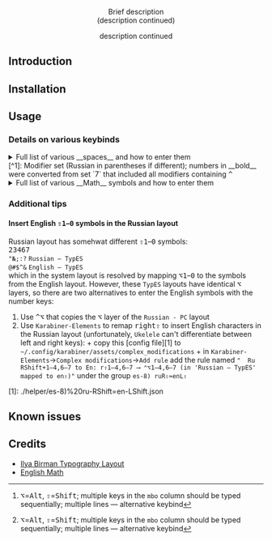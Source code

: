 <p align="center">
Brief description
<br/>
(description continued)
</p>

<p align="center">  
description continued
</p>


## Introduction

## Installation

## Usage

### Details on various keybinds
<details>
<summary>Full list of various __spaces__ and how to enter them</summary>
  Two ways to enter:

  1. with the modifier(s) in the `Co` `m` `b` `o` columns + <kbd>␠</kbd> for a given space symbol <br>
    (`¦` are included to indicate space width)
  2. by entering <kbd>🕱</kbd>`space` via <kbd>^</kbd><kbd>␠</kbd> and pressing a single key in the <kbd>🕱</kbd>+ column <br>
    (Russian equivalent of the English keys work, but not the other way around)

  | Key	| Name           	| U+…  	|1:|     Co   	|     m      	|      b     	|     o      	|2:|           <kbd>🕱</kbd>+               	| Set[^1]    	|
  | :--	| :----------    	| :----	|| :---------:	| :---------:	| :---------:	| :---------:	|| :---------------------------------------	| ----------:	|
  |¦ ¦ 	| no-break       	| 20A0 	||            	|            	|<kbd>⌥</kbd>	|            	||<kbd>␠</kbd>                             	|   3        	|
  |¦⁠¦ 	| word joiner    	| 2060 	||            	|            	|            	|            	||<kbd>j</kbd>                             	|   0        	|
  |¦​¦ 	| zero-width     	| 200B 	||<kbd>⇧</kbd>	|            	|<kbd>⌥</kbd>	|            	||<kbd>z</kbd>, <kbd>0</kbd>               	|   4        	|
  |¦ ¦ 	| hair           	| 200A 	||            	|<kbd>^</kbd>	|<kbd>⌥</kbd>	|            	||<kbd>h</kbd>,       <kbd>в</kbd>         	| __11 (12)__	|
  |¦ ¦ 	| thin           	| 2009 	||            	|            	|<kbd>⌥</kbd>	|<kbd>⌘</kbd>	||<kbd>t</kbd>                             	|   6        	|
  |¦ ¦ 	| narrow no-break	| 202F 	||            	|            	|            	|            	||<kbd>b</kbd>                             	|   0        	|
  |¦ ¦ 	| punctuation    	| 2008 	||<kbd>⇧</kbd>	|<kbd>^</kbd>	|            	|            	||<kbd>p</kbd>, <kbd>.</kbd>, <kbd>п</kbd> 	| __10 (11)__	|
  |¦ ¦ 	| figure         	| 2007 	||<kbd>⇧</kbd>	|<kbd>^</kbd>	|<kbd>⌥</kbd>	|            	||<kbd>f</kbd>,       <kbd>ф</kbd>         	| __12 (13)__	|
  |¦ ¦ 	| en             	| 2002 	||<kbd>⇧</kbd>	|            	|<kbd>⌥</kbd>	|<kbd>⌘</kbd>	||<kbd>n</kbd>,       <kbd>н</kbd>         	|   8        	|
  |¦ ¦ 	| em             	| 2003 	||            	|<kbd>^</kbd>	|<kbd>⌥</kbd>	|<kbd>⌘</kbd>	||<kbd>m</kbd>,       <kbd>м</kbd>         	| __13 (14)__	|
  | ␣  	| open box       	| 2423 	||            	|            	|            	|            	||<kbd>u</kbd>,       <kbd>у</kbd>         	|   0        	|
  | ␠  	| symbol for     	| 2420 	||            	|            	|            	|            	||<kbd>s</kbd>,       <kbd>с</kbd>         	|   0        	|
  | ‑  	| no-break hyphen	| 2011 	||            	|            	|            	|            	||<kbd>s</kbd>                             	|   0        	|

</details>
[^1]: Modifier set (Russian in parentheses if different); numbers in __bold__ were converted from set `7` that included all modifiers containing <kbd>^</kbd>

<details>
<summary>Full list of various __Math__ symbols and how to enter them</summary>
  Two ways to enter:

  1. (in `English — Math`) with the key combination from the `C` `o` `mbo` columns
  2. (in `English — BirES`/`Russian — BirES`) by entering the <kbd>🕱</kbd>`Math` or <kbd>🕱</kbd>`Greek` and pressing the key combination from the `🕱` `C` `o` `mbo` columns<br>
    The `🕱` column shows `M` for <kbd>🕱</kbd>`Math`, `G` for <kbd>🕱</kbd>`Greek`, or `mathX` for the additional <kbd>🕱</kbd>s within <kbd>🕱</kbd>`Math` <br>
    (Russian equivalent of the English keys work, but not the other way around)

  | Key	| Name                        	||     C      	|      o     	|     mbo[^2]                                            	||<kbd>🕱</kbd>                        	|     C                                          	|      o                         	|     mbo[^2]                                                      	|
  | :--	| :----------                 	|| :---------:	| :---------:	| :----------                                            	|| :----------                        	| :---------:                                    	| :---------:                    	| :----------                                                      	|
  | 🕱  	| `Greek`                     	||            	|            	|<kbd>^</kbd><kbd>g</kbd>                                	||                                    	|                                                	|                                	|                                                                  	|
  | 🕱  	| `Math`                      	||            	|            	|<kbd>^</kbd><kbd>m</kbd><br><kbd>⌥</kbd><kbd>t</kbd>    	||                                    	|                                                	|                                	|                                                                  	|
  | 🕱  	| `math-`                     	||            	|            	|                                                        	||`M`                                 	|                                                	|                                	|<kbd>-</kbd>                                                      	|
  | 🕱  	| `math_`                     	||            	|            	|                                                        	||`M`                                 	|<kbd>⇧</kbd>                                    	|                                	|<kbd>-</kbd>                                                      	|
  | 🕱  	| `math=`                     	||            	|            	|                                                        	||`M`                                 	|                                                	|                                	|<kbd>=</kbd>                                                      	|
  | 🕱  	| `mathO`                     	||            	|            	|                                                        	||`M`                                 	|                                                	|                                	|<kbd>o</kbd>                                                      	|
  | 🕱  	| `math|`                     	||            	|            	|                                                        	||`M`                                 	|<kbd>⇧</kbd>                                    	|                                	|<kbd>\</kbd>                                                      	|
  | 🕱  	| `math‹`                     	||            	|            	|                                                        	||`M`                                 	|                                                	|                                	|<kbd>,</kbd>                                                      	|
  | 🕱  	| `math/`                     	||            	|            	|                                                        	||`M`                                 	|                                                	|                                	|<kbd>/</kbd>                                                      	|
  |    	|                             	||            	|            	|                                                        	||                                    	|                                                	|                                	|                                                                  	|
  |    	| __Name__                    	||   __C__    	|    __o__   	|   __mbo__                                              	||<kbd>🕱</kbd>                        	|   __C__                                        	|    __o__                       	|   __mbo__                                                        	|
  | α  	| alpha                       	||            	|<kbd>⌥</kbd>	|<kbd>a</kbd>                                            	|| `G`                                	|                                                	|                                	|<kbd>a</kbd>                                                      	|
  | β  	| beta                        	||            	|<kbd>⌥</kbd>	|<kbd>b</kbd>                                            	|| `G`                                	|                                                	|                                	|<kbd>b</kbd>                                                      	|
  | γ  	| gamma                       	||            	|<kbd>⌥</kbd>	|<kbd>g</kbd>                                            	|| `G`                                	|                                                	|                                	|<kbd>g</kbd>                                                      	|
  | Γ  	| Gamma                       	||<kbd>⇧</kbd>	|<kbd>⌥</kbd>	|<kbd>G</kbd>                                            	|| `G`                                	|<kbd>⇧</kbd>                                    	|                                	|<kbd>G</kbd>                                                      	|
  | δ  	| delta                       	||            	|<kbd>⌥</kbd>	|<kbd>d</kbd>                                            	|| `G`                                	|                                                	|                                	|<kbd>d</kbd>                                                      	|
  | Δ  	| Delta                       	||<kbd>⇧</kbd>	|<kbd>⌥</kbd>	|<kbd>D</kbd>                                            	|| `G`                                	|<kbd>⇧</kbd>                                    	|                                	|<kbd>D</kbd>                                                      	|
  | ε  	| epsilon                     	||            	|<kbd>⌥</kbd>	|<kbd>e</kbd>                                            	|| `G`                                	|                                                	|                                	|<kbd>e</kbd>                                                      	|
  | ζ  	| zeta                        	||            	|<kbd>⌥</kbd>	|<kbd>z</kbd>                                            	|| `G`                                	|                                                	|                                	|<kbd>z</kbd>                                                      	|
  | η  	| eta                         	||            	|<kbd>⌥</kbd>	|<kbd>h</kbd>                                            	|| `G`                                	|                                                	|                                	|<kbd>h</kbd>                                                      	|
  | θ  	| theta                       	||            	|<kbd>⌥</kbd>	|<kbd>o</kbd>                                            	|| `G`                                	|                                                	|                                	|<kbd>u</kbd>                                                      	|
  | Θ  	| Theta                       	||<kbd>⇧</kbd>	|<kbd>⌥</kbd>	|<kbd>O</kbd>                                            	|| `G`                                	|<kbd>⇧</kbd>                                    	|                                	|<kbd>U</kbd>                                                      	|
  | ι  	| iota                        	||            	|<kbd>⌥</kbd>	|<kbd>i</kbd>                                            	|| `G`                                	|                                                	|                                	|<kbd>i</kbd>                                                      	|
  | κ  	| kappa                       	||            	|<kbd>⌥</kbd>	|<kbd>k</kbd>                                            	|| `G`                                	|                                                	|                                	|<kbd>k</kbd>                                                      	|
  | λ  	| lambda                      	||            	|<kbd>⌥</kbd>	|<kbd>l</kbd>                                            	|| `G`                                	|                                                	|                                	|<kbd>l</kbd>                                                      	|
  | Λ  	| Lambda                      	||<kbd>⇧</kbd>	|<kbd>⌥</kbd>	|<kbd>L</kbd>                                            	|| `G`                                	|<kbd>⇧</kbd>                                    	|                                	|<kbd>L</kbd>                                                      	|
  | μ  	| mu                          	||            	|<kbd>⌥</kbd>	|<kbd>m</kbd>                                            	|| `G`                                	|                                                	|                                	|<kbd>m</kbd>                                                      	|
  | ν  	| nu                          	||            	|<kbd>⌥</kbd>	|<kbd>n</kbd>                                            	|| `G`                                	|                                                	|                                	|<kbd>n</kbd>                                                      	|
  | ξ  	| xi                          	||            	|<kbd>⌥</kbd>	|<kbd>x</kbd>                                            	|| `G`                                	|                                                	|                                	|<kbd>j</kbd>                                                      	|
  | Ξ  	| Xi                          	||<kbd>⇧</kbd>	|<kbd>⌥</kbd>	|<kbd>X</kbd>                                            	|| `G`                                	|<kbd>⇧</kbd>                                    	|                                	|<kbd>J</kbd>                                                      	|
  | π  	| pi                          	||            	|<kbd>⌥</kbd>	|<kbd>p</kbd>                                            	|| `G`                                	|                                                	|                                	|<kbd>p</kbd>                                                      	|
  | Π  	| Pi                          	||<kbd>⇧</kbd>	|<kbd>⌥</kbd>	|<kbd>P</kbd>                                            	|| `G`                                	|<kbd>⇧</kbd>                                    	|                                	|<kbd>P</kbd>                                                      	|
  | ρ  	| rho                         	||            	|<kbd>⌥</kbd>	|<kbd>r</kbd>                                            	|| `G`                                	|                                                	|                                	|<kbd>r</kbd>                                                      	|
  | σ  	| sigma                       	||            	|<kbd>⌥</kbd>	|<kbd>s</kbd>                                            	|| `G`                                	|                                                	|                                	|<kbd>s</kbd>                                                      	|
  | Σ  	| Sigma                       	||<kbd>⇧</kbd>	|<kbd>⌥</kbd>	|<kbd>S</kbd>                                            	|| `G`                                	|<kbd>⇧</kbd>                                    	|                                	|<kbd>S</kbd>                                                      	|
  | τ  	| tau                         	||            	|<kbd>⌥</kbd>	|<kbd>t</kbd>                                            	|| `G`                                	|                                                	|                                	|<kbd>t</kbd>                                                      	|
  | υ  	| upsilon                     	||            	|<kbd>⌥</kbd>	|<kbd>u</kbd>                                            	|| `G`                                	|                                                	|                                	|<kbd>y</kbd>                                                      	|
  | φ  	| phi                         	||            	|<kbd>⌥</kbd>	|<kbd>f</kbd>                                            	|| `G`                                	|                                                	|                                	|<kbd>f</kbd>                                                      	|
  | Φ  	| Phi                         	||<kbd>⇧</kbd>	|<kbd>⌥</kbd>	|<kbd>F</kbd>                                            	|| `G`                                	|<kbd>⇧</kbd>                                    	|                                	|<kbd>F</kbd>                                                      	|
  | χ  	| chi                         	||            	|<kbd>⌥</kbd>	|<kbd>c</kbd>                                            	|| `G`                                	|                                                	|                                	|<kbd>x</kbd>                                                      	|
  | ψ  	| psi                         	||            	|<kbd>⌥</kbd>	|<kbd>y</kbd>                                            	|| `G`                                	|                                                	|                                	|<kbd>c</kbd>                                                      	|
  | Ψ  	| Psi                         	||<kbd>⇧</kbd>	|<kbd>⌥</kbd>	|<kbd>Y</kbd>                                            	|| `G`                                	|<kbd>⇧</kbd>                                    	|                                	|<kbd>C</kbd>                                                      	|
  | ω  	| omega                       	||            	|<kbd>⌥</kbd>	|<kbd>w</kbd>                                            	|| `G`                                	|                                                	|                                	|<kbd>w</kbd> <br> <kbd>v</kbd>                                    	|
  | Ω  	| Omega                       	||<kbd>⇧</kbd>	|<kbd>⌥</kbd>	|<kbd>W</kbd>                                            	|| `G`                                	|<kbd>⇧</kbd>                                    	|                                	|<kbd>W</kbd> <br> <kbd>V</kbd>                                    	|
  |    	|                             	||            	|            	|                                                        	||                                    	|                                                	|                                	|                                                                  	|
  |    	| __Name__                    	||   __C__    	|    __o__   	|   __mbo__                                              	||<kbd>🕱</kbd>                        	|   __C__                                        	|    __o__                       	|   __mbo__                                                        	|
  | ℂ  	| complex numbers             	||<kbd>⇧</kbd>	|<kbd>⌥</kbd>	|<kbd>C</kbd>                                            	||`M`                                 	|                                                	|                                	|<kbd>c</kbd>                                                      	|
  | ℕ  	| naturals                    	||<kbd>⇧</kbd>	|<kbd>⌥</kbd>	|<kbd>N</kbd>                                            	||`M`                                 	|                                                	|                                	|<kbd>n</kbd>                                                      	|
  | ℚ  	| rationals                   	||<kbd>⇧</kbd>	|<kbd>⌥</kbd>	|<kbd>Q</kbd>                                            	||`M`                                 	|                                                	|                                	|<kbd>q</kbd>                                                      	|
  | ℝ  	| reals                       	||<kbd>⇧</kbd>	|<kbd>⌥</kbd>	|<kbd>R</kbd>                                            	||`M`                                 	|                                                	|                                	|<kbd>r</kbd>                                                      	|
  | ℤ  	| integers                    	||<kbd>⇧</kbd>	|<kbd>⌥</kbd>	|<kbd>Z</kbd>                                            	||`M`                                 	|                                                	|                                	|<kbd>z</kbd>                                                      	|
  |    	|                             	||            	|            	|                                                        	||                                    	|                                                	|                                	|                                                                  	|
  |    	| __Name__                    	||   __C__    	|    __o__   	|   __mbo__                                              	||<kbd>🕱</kbd>                        	|   __C__                                        	|    __o__                       	|   __mbo__                                                        	|
  | ”  	| closing double quotes       	||            	|<kbd>⌥</kbd>	|<kbd>'</kbd>                                            	||                                    	|                                                	|<kbd>⌥</kbd>                    	|<kbd>k</kbd>                                                      	|
  | “  	| opening double quotes       	||            	|<kbd>⌥</kbd>	|<kbd>\`</kbd>                                           	||                                    	|                                                	|<kbd>⌥</kbd>                    	|<kbd>l</kbd>                                                      	|
  | ¶  	| paragraph                   	||            	|<kbd>⌥</kbd>	|<kbd>§</kbd>                                            	||                                    	|                                                	|<kbd>⌥</kbd>                    	|<kbd>n</kbd>                                                      	|
  | °  	| degrees                     	||            	|<kbd>⌥</kbd>	|<kbd>±</kbd>                                            	||                                    	|                                                	|                                	|<kbd>d</kbd>                                                      	|
  | …  	| ellipsis                    	||            	|<kbd>⌥</kbd>	|<kbd>;</kbd>                                            	||`M`                                 	|                                                	|                                	|<kbd>;</kbd>                                                      	|
  |    	|                             	||            	|            	|                                                        	||                                    	|                                                	|                                	|                                                                  	|
  |    	| __Name__                    	||   __C__    	|    __o__   	|   __mbo__                                              	||<kbd>🕱</kbd>                        	|   __C__                                        	|    __o__                       	|   __mbo__                                                        	|
  | ⌊  	| lower           left bracket	||            	|<kbd>⌥</kbd>	|<kbd>[</kbd>                                            	||`M`                                 	|                                                	|                                	|<kbd>[</kbd>                                                      	|
  | ⌋  	| lower          right bracket	||            	|<kbd>⌥</kbd>	|<kbd>]</kbd>                                            	||`M`                                 	|                                                	|                                	|<kbd>]</kbd>                                                      	|
  | ⌈  	| upper           left bracket	||<kbd>⇧</kbd>	|<kbd>⌥</kbd>	|<kbd>[</kbd>                                            	||`M`                                 	|<kbd>⇧</kbd>                                    	|                                	|<kbd>[</kbd>                                                      	|
  | ⌉  	| upper          right bracket	||<kbd>⇧</kbd>	|<kbd>⌥</kbd>	|<kbd>]</kbd>                                            	||`M`                                 	|<kbd>⇧</kbd>                                    	|                                	|<kbd>]</kbd>                                                      	|
  | 〈  	| left angled          bracket	||            	|<kbd>⌥</kbd>	|<kbd><</kbd>                                            	||`M`                                 	|                                                	|                                	|<kbd>,</kbd>                                                      	|
  | 〉  	| right angled         bracket	||            	|<kbd>⌥</kbd>	|<kbd>></kbd>                                            	||`M`                                 	|                                                	|                                	|<kbd>.</kbd>                                                      	|
  | ⟦  	| double          left bracket	||            	|<kbd>⌥</kbd>	|<kbd>\|</kbd><kbd>[</kbd>                               	|| `math|`                            	|                                                	|                                	|<kbd>[</kbd>                                                      	|
  | ⟧  	| double         right bracket	||            	|<kbd>⌥</kbd>	|<kbd>\|</kbd><kbd>]</kbd>                               	|| `math|`                            	|                                                	|                                	|<kbd>]</kbd>                                                      	|
  |    	|                             	||            	|            	|                                                        	||                                    	|                                                	|                                	|                                                                  	|
  |    	| __Name__                    	||   __C__    	|    __o__   	|   __mbo__                                              	||<kbd>🕱</kbd>                        	|   __C__                                        	|    __o__                       	|   __mbo__                                                        	|
  | ↑  	|        up              arrow	||            	|<kbd>⌥</kbd>	|<kbd>6</kbd>                                            	||                                    	|                                                	|<kbd>⌥</kbd>                    	|<kbd>6</kbd>                                                      	|
  | ↓  	|        down            arrow	||            	|<kbd>⌥</kbd>	|<kbd>7</kbd>                                            	||                                    	|                                                	|<kbd>⌥</kbd>                    	|<kbd>v</kbd>                                                      	|
  | ⇑  	| double up              arrow	||<kbd>⇧</kbd>	|<kbd>⌥</kbd>	|<kbd>6</kbd>                                            	||`M`<br>`M`                          	|                                                	|<br><kbd>⌥</kbd>                	|<kbd>6</kbd> <br> <kbd>6</kbd>                                    	|
  | ⇓  	| double down            arrow	||<kbd>⇧</kbd>	|<kbd>⌥</kbd>	|<kbd>7</kbd>                                            	||`M`<br>`M`                          	|                                                	|<br><kbd>⌥</kbd>                	|<kbd>v</kbd> <br> <kbd>v</kbd>                                    	|
  | ←  	|             left       arrow	||            	|<kbd>⌥</kbd>	|<kbd><</kbd><kbd>-</kbd>                                	|| <br>`math‹`<br>`math‹`             	|                                                	|<kbd>⌥</kbd><br> <br>⁠          	|<kbd>9</kbd> <br> <kbd>,</kbd> <br> <kbd>-</kbd>                  	|
  | →  	|                  right arrow	||            	|<kbd>⌥</kbd>	|<kbd>-</kbd><kbd>></kbd>                                	||                                    	|                                                	|<kbd>⌥</kbd><br>⁠               	|<kbd>0</kbd> <br> <kbd>.</kbd>                                    	|
  | ↔  	| left             right arrow	||            	|<kbd>⌥</kbd>	|<kbd><</kbd><kbd>-</kbd><kbd>></kbd>                    	||`math‹`                             	|                                                	|                                	|<kbd>0</kbd>                                                      	|
  | ⇐  	| double      left       arrow	||            	|<kbd>⌥</kbd>	|<kbd><</kbd><kbd>=</kbd>                                	||`math=`<br>`math‹`                  	|                                                	|                                	|<kbd>,</kbd> <br> <kbd>=</kbd>                                    	|
  | ⇒  	| double           right arrow	||            	|<kbd>⌥</kbd>	|<kbd>=</kbd><kbd>></kbd>                                	||`math=`                             	|                                                	|                                	|<kbd>.</kbd>                                                      	|
  | ⇔  	| double      left right arrow	||            	|<kbd>⌥</kbd>	|<kbd><</kbd><kbd>=</kbd><kbd>></kbd>                    	||`math‹`<br>`math‹`                  	|<kbd>⇧</kbd><br><kbd>⇧</kbd>                    	|                                	|<kbd>0</kbd> <br> <kbd>=</kbd>                                    	|
  | ⟵  	| long        left       arrow	||            	|<kbd>⌥</kbd>	|<kbd><</kbd><kbd>-</kbd><kbd>-</kbd>                    	||`math‹`<br>`math‹`                  	|                                                	|<kbd>⌥</kbd><br><kbd>⌥</kbd>    	|<kbd>9</kbd> <br> <kbd>-</kbd>                                    	|
  | ⟶  	| long             right arrow	||            	|<kbd>⌥</kbd>	|<kbd>-</kbd><kbd>-</kbd><kbd>></kbd>                    	||`math-`<br>`math-`                  	|                                                	|<br><kbd>⌥</kbd>                	|<kbd>0</kbd> <br> <kbd>0</kbd>                                    	|
  | ⟷  	| long        left right arrow	||            	|<kbd>⌥</kbd>	|<kbd><</kbd><kbd>-</kbd><kbd>-</kbd><kbd>></kbd>        	||`math‹`                             	|                                                	|<kbd>⌥</kbd>                    	|<kbd>0</kbd>                                                      	|
  | ⟸  	| long double left       arrow	||            	|<kbd>⌥</kbd>	|<kbd><</kbd><kbd>=</kbd><kbd>=</kbd>                    	||`math‹`                             	|                                                	|<kbd>⌥</kbd>                    	|<kbd>=</kbd>                                                      	|
  | ⟹  	| long double      right arrow	||            	|<kbd>⌥</kbd>	|<kbd>=</kbd><kbd>=</kbd><kbd>></kbd>                    	||`math=`<br>`math=`<br>`math=`       	|                                                	|<br><kbd>⌥</kbd><br><kbd>⌥</kbd>	|<kbd>0</kbd> <br> <kbd>0</kbd> <br> <kbd>\</kbd>                  	|
  | ⟺  	| long double left right arrow	||            	|<kbd>⌥</kbd>	|<kbd><</kbd><kbd>=</kbd><kbd>=</kbd><kbd>></kbd>        	||`math‹`                             	|                                                	|<kbd>⌥</kbd>                    	|<kbd>.</kbd>                                                      	|
  | ↦  	| maps-to                     	||            	|<kbd>⌥</kbd>	|<kbd>\|</kbd><kbd>-</kbd><kbd>></kbd>                   	||`math|`                             	|                                                	|                                	|<kbd>.</kbd>                                                      	|
  | ⤇  	| double maps-to              	||            	|<kbd>⌥</kbd>	|<kbd>\|</kbd><kbd>=</kbd><kbd>></kbd>                   	||`math|`<br>`math|`<br>`math=`       	|<br><kbd>⇧</kbd><br>⁠                           	|                                	|<kbd>0</kbd> <br> <kbd>0</kbd> <br> <kbd>\</kbd>                  	|
  | ⟼  	| long maps-to                	||            	|<kbd>⌥</kbd>	|<kbd>\|</kbd><kbd>-</kbd><kbd>-</kbd><kbd>></kbd>       	||`math|`                             	|                                                	|<kbd>⌥</kbd>                    	|<kbd>0</kbd>                                                      	|
  | ⟾  	| long double maps-to         	||            	|<kbd>⌥</kbd>	|<kbd>\|</kbd><kbd>=</kbd><kbd>=</kbd><kbd>></kbd>       	||`math|`<br>`math=`                  	|                                                	|<kbd>⌥</kbd><br><kbd>⌥</kbd>    	|<kbd>=</kbd> <br> <kbd>\</kbd>                                    	|
  | ⇀  	| right harpoon               	||            	|<kbd>⌥</kbd>	|<kbd>-</kbd><kbd>-</kbd><kbd>\`</kbd>                   	||`math-`<br>`math-`                  	|                                                	|                                	|<kbd>\`</kbd> <br> <kbd>§</kbd>                                   	|
  | ⇝  	| squiggly         right arrow	||            	|<kbd>⌥</kbd>	|<kbd>~</kbd><kbd>></kbd>                                	||`M`                                 	|                                                	|<kbd>⌥</kbd>                    	|<kbd>0</kbd>                                                      	|
  |    	|                             	||            	|            	|                                                        	||                                    	|                                                	|                                	|                                                                  	|
  |    	| __Name__                    	||   __C__    	|    __o__   	|   __mbo__                                              	||<kbd>🕱</kbd>                        	|   __C__                                        	|    __o__                       	|   __mbo__                                                        	|
  | ¬  	| logical not                 	||            	|<kbd>⌥</kbd>	|<kbd>~</kbd>                                            	||`M`<br>`M`                          	|                                                	|                                	|<kbd>\`</kbd> <br> <kbd>§</kbd>                                   	|
  | ∨  	| logical disjunction         	||            	|<kbd>⌥</kbd>	|<kbd>\</kbd>                                            	||`M`                                 	|                                                	|                                	|<kbd>\</kbd>                                                      	|
  | ∧  	| logical conjunction         	||            	|<kbd>⌥</kbd>	|<kbd>/</kbd><kbd>\</kbd>                                	||`math/`                             	|                                                	|                                	|<kbd>\</kbd>                                                      	|
  | ∀  	| for all                     	||<kbd>⇧</kbd>	|<kbd>⌥</kbd>	|<kbd>A</kbd>                                            	||`M`                                 	|                                                	|                                	|<kbd>a</kbd>                                                      	|
  | ∃  	| exists                      	||<kbd>⇧</kbd>	|<kbd>⌥</kbd>	|<kbd>E</kbd>                                            	||`M`                                 	|                                                	|                                	|<kbd>e</kbd>                                                      	|
  | ∄  	| does not exist              	||<kbd>⇧</kbd>	|<kbd>⌥</kbd>	|<kbd>/</kbd><kbd>E</kbd>                                	||`math/`<br>`math/`                  	|<br><kbd>⇧</kbd>                                	|                                	|<kbd>e</kbd> <br> <kbd>E</kbd>                                    	|
  | ．  	| ldotp in `∃x. p`            	||            	|<kbd>⌥</kbd>	|<kbd>,</kbd>                                            	||`M`<br>`M`                          	|<br><kbd>⇧</kbd>                                	|<kbd>⌥</kbd><br>⁠               	|<kbd>.</kbd> <br> <kbd>/</kbd>                                    	|
  | ⊦  	| turnstile                   	||            	|<kbd>⌥</kbd>	|<kbd>\|</kbd><kbd>-</kbd>                               	||`math|`                             	|                                                	|                                	|<kbd>-</kbd>                                                      	|
  | ⊩  	| double turnstile            	||            	|<kbd>⌥</kbd>	|<kbd>\|</kbd><kbd>\|</kbd><kbd>-</kbd>                  	||`math|`                             	|<kbd>⇧</kbd>                                    	|                                	|<kbd>=</kbd>                                                      	|
  | ⊧  	| models                      	||            	|<kbd>⌥</kbd>	|<kbd>\|</kbd><kbd>=</kbd>                               	||`math|`                             	|                                                	|                                	|<kbd>=</kbd>                                                      	|
  | ⟂  	| perpendicular               	||<kbd>⇧</kbd>	|<kbd>⌥</kbd>	|<kbd>-</kbd><kbd>\</kbd>                                	||`math_`<br>`math_`                  	|<br><kbd>⇧</kbd>                                	|                                	|<kbd>\</kbd> <br> <kbd>\</kbd>                                    	|
  | ⊥  	| up tack                     	||<kbd>⇧</kbd>	|<kbd>⌥</kbd>	|<kbd>\</kbd><kbd>-</kbd>                                	||`math|`                             	|<kbd>⇧</kbd>                                    	|                                	|<kbd>-</kbd>                                                      	|
  |    	|                             	||            	|            	|                                                        	||                                    	|                                                	|                                	|                                                                  	|
  |    	| __Name__                    	||   __C__    	|    __o__   	|   __mbo__                                              	||<kbd>🕱</kbd>                        	|   __C__                                        	|    __o__                       	|   __mbo__                                                        	|
  | ∅  	| empty set                   	||            	|<kbd>⌥</kbd>	|<kbd>/</kbd><kbd>0</kbd>                                	||`math/`<br>`math/`                  	|<br><kbd>⇧</kbd>                                	|                                	|<kbd>0</kbd> <br> <kbd>0</kbd>                                    	|
  | ∈  	| member of                   	||<kbd>⇧</kbd>	|<kbd>⌥</kbd>	|<kbd>:</kbd>                                            	||`M`                                 	|                                                	|                                	|<kbd>\'</kbd>                                                     	|
  | ∉  	| not member of               	||            	|<kbd>⌥</kbd>	|<kbd>/</kbd><kbd>:</kbd>                                	||`math/`<br>`math/`                  	|<br><kbd>⇧</kbd>                                	|                                	|<kbd>\'</kbd> <br> <kbd>\'</kbd>                                  	|
  | ∪  	| union                       	||<kbd>⇧</kbd>	|<kbd>⌥</kbd>	|<kbd>U</kbd>                                            	||`M`                                 	|                                                	|                                	|<kbd>u</kbd>                                                      	|
  | ∩  	| intersection                	||<kbd>⇧</kbd>	|<kbd>⌥</kbd>	|<kbd>I</kbd>                                            	||`M`                                 	|                                                	|                                	|<kbd>i</kbd>                                                      	|
  | ⫛  	| does not intersect          	||            	|<kbd>⌥</kbd>	|<kbd>/</kbd><kbd>I</kbd>                                	||`math/`<br>`math/`                  	|<br><kbd>⇧</kbd>                                	|                                	|<kbd>i</kbd> <br> <kbd>i</kbd>                                    	|
  | ⊂  	| strict subset               	||<kbd>⇧</kbd>	|<kbd>⌥</kbd>	|<kbd>(</kbd>                                            	||`M`                                 	|                                                	|                                	|<kbd>9</kbd>                                                      	|
  | ⊃  	| strict superset             	||<kbd>⇧</kbd>	|<kbd>⌥</kbd>	|<kbd>)</kbd>                                            	||`M`                                 	|                                                	|                                	|<kbd>0</kbd>                                                      	|
  | ⊆  	| subset or equal             	||<kbd>⇧</kbd>	|<kbd>⌥</kbd>	|<kbd>-</kbd><kbd>(</kbd>                                	||`math_`<br>`math_`                  	|<br><kbd>⇧</kbd>                                	|                                	|<kbd>9</kbd> <br> <kbd>9</kbd>                                    	|
  | ⊇  	| superset or equal           	||<kbd>⇧</kbd>	|<kbd>⌥</kbd>	|<kbd>-</kbd><kbd>)</kbd>                                	||`math_`<br>`math_`                  	|<br><kbd>⇧</kbd>                                	|                                	|<kbd>0</kbd> <br> <kbd>0</kbd>                                    	|
  |    	|                             	||            	|            	|                                                        	||                                    	|                                                	|                                	|                                                                  	|
  |    	| __Name__                    	||   __C__    	|    __o__   	|   __mbo__                                              	||<kbd>🕱</kbd>                        	|   __C__                                        	|    __o__                       	|   __mbo__                                                        	|
  | ∗  	| centred asterisk            	||<kbd>⇧</kbd>	|<kbd>⌥</kbd>	|<kbd>8</kbd>                                            	||`M`                                 	|                                                	|                                	|<kbd>8</kbd>                                                      	|
  | ÷  	| division                    	||<kbd>⇧</kbd>	|<kbd>⌥</kbd>	|<kbd>/</kbd>                                            	||                                    	|                                                	|<kbd>⌥</kbd><br><kbd>⌥</kbd>    	|<kbd>/</kbd> <br> <kbd>\</kbd>                                    	|
  | ×  	| times                       	||            	|<kbd>⌥</kbd>	|<kbd>8</kbd>                                            	||                                    	|                                                	|<kbd>⌥</kbd>                    	|<kbd>x</kbd>                                                      	|
  | ｜  	| bar                         	||<kbd>⇧</kbd>	|<kbd>⌥</kbd>	|<kbd>\</kbd>                                            	||`M`                                 	|<kbd>⇧</kbd>                                    	|                                	|<kbd>\</kbd>                                                      	|
  | ‖  	| double bar                  	||<kbd>⇧</kbd>	|<kbd>⌥</kbd>	|<kbd>\</kbd><kbd>\</kbd>                                	||`math|`                             	|<br><kbd>⇧</kbd>                                	|                                	|<kbd>\</kbd> <br> <kbd>\</kbd>                                    	|
  | ∤  	| not bar                     	||            	|<kbd>⌥</kbd>	|<kbd>/</kbd><kbd>\|</kbd>                               	||`math/`                             	|<kbd>⇧</kbd>                                    	                                 	|<kbd>\</kbd>                                                      	|
  | ◁  	| left triangle               	||<kbd>⇧</kbd>	|<kbd>⌥</kbd>	|<kbd><</kbd><kbd>\</kbd>                                	||`math‹`<br>`math‹`                  	|<br><kbd>⇧</kbd>                                	|                                	|<kbd>\</kbd><br><kbd>\</kbd>                                      	|
  | ▷  	| right triangle              	||<kbd>⇧</kbd>	|<kbd>⌥</kbd>	|<kbd><</kbd><kbd>></kbd>                                	||`math|`                             	|<kbd>⇧</kbd>                                    	|                                	|<kbd>.</kbd>                                                      	|
  | ◇  	| diamond                     	||<kbd>⇧</kbd>	|<kbd>⌥</kbd>	|<kbd><</kbd><kbd>></kbd>                                	||`math‹`<br>`math‹`                  	|<br><kbd>⇧</kbd>                                	|                                	|<kbd>.</kbd><br><kbd>.</kbd>                                      	|
  | ∘  	| circle                      	||            	|<kbd>⌥</kbd>	|<kbd>0</kbd>                                            	||`M`                                 	|                                                	|                                	|<kbd>o</kbd>                                                      	|
  | ·  	| centred dot                 	||            	|<kbd>⌥</kbd>	|<kbd>.</kbd>                                            	||<br>`M`                             	|<kbd>⇧</kbd><br>⁠                               	|<kbd>⌥</kbd><br>⁠               	|<kbd>8</kbd> <br> <kbd>x</kbd>                                    	|
  | ⊗  	| circled times               	||            	|<kbd>⌥</kbd>	|<kbd>0</kbd><kbd>8</kbd>                                	||`mathO`<br>`mathO`                  	|                                                	|<br><kbd>⌥</kbd>                	|<kbd>x</kbd> <br> <kbd>8</kbd>                                    	|
  | ⊛  	| circled asterisk            	||            	|<kbd>⌥</kbd>	|<kbd>0</kbd><kbd>*</kbd>                                	||`mathO`<br>`mathO`                  	|<br><kbd>⇧</kbd>                                	|                                	|<kbd>8</kbd> <br> <kbd>8</kbd>                                    	|
  | ⊖  	| circled minus               	||            	|<kbd>⌥</kbd>	|<kbd>0</kbd><kbd>-</kbd>                                	||`mathO`                             	|                                                	|                                	|<kbd>-</kbd>                                                      	|
  | ⊕  	| circled plus                	||            	|<kbd>⌥</kbd>	|<kbd>0</kbd><kbd>+</kbd>                                	||`mathO`<br>`mathO`                  	|<br><kbd>⇧</kbd>                                	|                                	|<kbd>=</kbd> <br> <kbd>=</kbd>                                    	|
  | ⊘  	| circled slash               	||            	|<kbd>⌥</kbd>	|<kbd>0</kbd><kbd>/</kbd>                                	||`mathO`                             	|                                                	|                                	|<kbd>/</kbd>                                                      	|
  | ⊙  	| circled dot                 	||            	|<kbd>⌥</kbd>	|<kbd>0</kbd><kbd>.</kbd>                                	||`mathO`                             	|                                                	|                                	|<kbd>.</kbd>                                                      	|
  |    	|                             	||            	|            	|                                                        	||                                    	|                                                	|                                	|                                                                  	|
  |    	| __Name__                    	||   __C__    	|    __o__   	|   __mbo__                                              	||<kbd>🕱</kbd>                        	|   __C__                                        	|    __o__                       	|   __mbo__                                                        	|
  | ≝  	| defined equal               	||<kbd>⇧</kbd>	|<kbd>⌥</kbd>	|<kbd>=</kbd>                                            	||`M`                                 	|<kbd>⇧</kbd>                                    	|                                	|<kbd>=</kbd>                                                      	|
  | ≠  	| not equal                   	||            	|<kbd>⌥</kbd>	|<kbd>/</kbd><kbd>=</kbd> <br> <kbd>=</kbd><kbd>/</kbd>  	||<br>`math=`                         	|                                                	|<kbd>⌥</kbd><br>⁠               	|<kbd>=</kbd> <br> <kbd>/</kbd>                                    	|
  | ≡  	| equivalent                  	||            	|<kbd>⌥</kbd>	|<kbd>=</kbd><kbd>=</kbd>                                	||`M`                                 	|                                                	|<kbd>⌥</kbd>                    	|<kbd>=</kbd>                                                      	|
  | ≈  	| almost equal                	||<kbd>⇧</kbd>	|<kbd>⌥</kbd>	|<kbd>~</kbd><kbd>~</kbd>                                	||<br>`M`                             	|<br><kbd>⇧</kbd>                                	|<kbd>⌥</kbd><br>⁠               	|<kbd>a</kbd> <br> <kbd>\`</kbd>                                   	|
  | ≅  	| approximately equal         	||            	|            	|                                                        	||`M`                                 	|                                                	|<kbd>⌥</kbd>                    	|<kbd>s</kbd>                                                      	|
  | ≤  	| less than or equal          	||<kbd>⇧</kbd>	|<kbd>⌥</kbd>	|<kbd>\_</kbd><kbd><</kbd> <br> <kbd><</kbd><kbd>\_</kbd>	||`M`<br>`math_`<br>`math_`<br>`math‹`	|<kbd>⇧</kbd><br><br><kbd>⇧</kbd><br><kbd>⇧</kbd>	|                                	|<kbd>,</kbd> <br> <kbd>,</kbd> <br> <kbd>,</kbd> <br> <kbd>-</kbd>	|
  | ≥  	| greater than or equal       	||<kbd>⇧</kbd>	|<kbd>⌥</kbd>	|<kbd>\_</kbd><kbd>></kbd>                               	||`M`<br>`math_`<br>`math_`           	|<kbd>⇧</kbd><br><br><kbd>⇧</kbd>                	|                                	|<kbd>.</kbd> <br> <kbd>.</kbd> <br> <kbd>.</kbd>                  	|
  |    	|                             	||            	|            	|                                                        	||                                    	|                                                	|                                	|                                                                  	|
  |    	| __Name__                    	||   __C__    	|    __o__   	|   __mbo__                                              	||<kbd>🕱</kbd>                        	|   __C__                                        	|    __o__                       	|   __mbo__                                                        	|
  | ∴  	| therefore                   	||<kbd>⇧</kbd>	|<kbd>⌥</kbd>	|<kbd>T</kbd>                                            	||`M`                                 	|                                                	|                                	|<kbd>t</kbd>                                                      	|
  | ∵  	| because                     	||<kbd>⇧</kbd>	|<kbd>⌥</kbd>	|<kbd>B</kbd>                                            	||`M`                                 	|                                                	|                                	|<kbd>b</kbd>                                                      	|
  | ∞  	| infinity                    	||            	|<kbd>⌥</kbd>	|<kbd>9</kbd>                                            	||                                    	|                                                	|<kbd>⌥</kbd>                    	|<kbd>8</kbd>                                                      	|
  | ∇  	| nabla                       	||<kbd>⇧</kbd>	|<kbd>⌥</kbd>	|<kbd>V</kbd>                                            	||`M`                                 	|                                                	|                                	|<kbd>d</kbd>                                                      	|
  | ²  	| squared                     	||<kbd>⇧</kbd>	|<kbd>⌥</kbd>	|<kbd>2</kbd>                                            	||                                    	|                                                	|<kbd>⌥</kbd>                    	|<kbd>2</kbd>                                                      	|
  | ³  	| cubed                       	||<kbd>⇧</kbd>	|<kbd>⌥</kbd>	|<kbd>3</kbd>                                            	||                                    	|                                                	|<kbd>⌥</kbd>                    	|<kbd>3</kbd>                                                      	|
  | √  	| root                        	||            	|<kbd>⌥</kbd>	|<kbd>v</kbd>                                            	||                                    	|<kbd>⇧</kbd>                                    	|<kbd>⌥</kbd>                    	|<kbd>k</kbd>                                                      	|

</details>

[^2]:<kbd>⌥</kbd>=<kbd>Alt</kbd>, <kbd>⇧</kbd>=<kbd>Shift</kbd>; multiple keys in the `mbo` column should be typed sequentially; multiple lines — alternative keybind


### Additional tips

#### Insert English <kbd>⇧</kbd><kbd>1</kbd>–<kbd>0</kbd> symbols in the Russian layout

Russian layout has somehwat different <kbd>⇧</kbd><kbd>1</kbd>–<kbd>0</kbd> symbols:<br>
<kbd>2</kbd><kbd>3</kbd><kbd>4</kbd><kbd>6</kbd><kbd>7</kbd><br>
`"`⁠`№`⁠`;`⁠`:`⁠`?` `Russian — TypES`<br>
`@`⁠`#`⁠`$`⁠`^`⁠`&` `English — TypES`<br>
which in the system layout is resolved by mapping <kbd>⌥</kbd><kbd>1</kbd>–<kbd>0</kbd> to the symbols from the English layout. However, these `TypES` layouts have identical <kbd>⌥</kbd> layers, so there are two alternatives to enter the English symbols with the number keys:

  1. Use <kbd>^</kbd><kbd>⌥</kbd> that copies the <kbd>⌥</kbd> layer of the `Russian - PC` layout  
  2. Use `Karabiner-Elements` to remap <kbd>right⇧</kbd> to insert English characters in the Russian layout (unfortunately, `Ukelele` can't differentiate between left and right keys):
    + copy this [config file][1] to `~/.config/karabiner/assets/complex_modifications`
    + in `Karabiner-Elements`→`Complex modifications`→`Add rule` add the rule named `"  Ru RShift+1–4,6–7 to En: r⇧1–4,6–7 ⟶ ⌃⌥1–4,6–7 (in 'Russian — TypES' mapped to en⇧)"` under the group `es-8) ruR⇧≈enL⇧`

[1]: ./helper/es-8)%20ru-RShift=en-LShift.json

## Known issues

## Credits
  - [Ilya Birman Typography Layout](https://ilyabirman.ru/projects/typography-layout/faq/)
  - [English Math](https://tex.stackexchange.com/questions/110042/entering-unicode-math-symbols-into-latex-direct-from-keyboard-on-a-mac/110043#110043)
